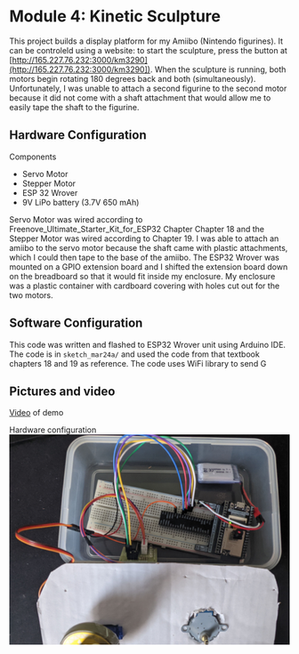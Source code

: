 # Module 4: Kinetic Sculpture 

This project builds a display platform for my Amiibo (Nintendo figurines).
It can be controleld using a website: to start the sculpture, press the button 
at [http://165.227.76.232:3000/km3290](http://165.227.76.232:3000/km3290]).
When the sculpture is running, both motors begin rotating
180 degrees back and both (simultaneously). Unfortunately, I was unable to
attach a second figurine to the second motor because it did not come with
a shaft attachment that would allow me to easily tape the shaft to the figurine.

## Hardware Configuration
Components
- Servo Motor
- Stepper Motor
- ESP 32 Wrover
- 9V LiPo battery (3.7V 650 mAh)

Servo Motor was wired according to Freenove_Ultimate_Starter_Kit_for_ESP32 Chapter
Chapter 18 and the Stepper Motor was wired according to Chapter 19. I was able 
to attach an amiibo to the servo motor because the shaft came with plastic 
attachments, which I could then tape to the base of the amiibo.
The ESP32 Wrover was mounted on a GPIO extension board and I shifted the extension board down on the breadboard so that it would fit inside my enclosure. 
My enclosure was a plastic container with cardboard covering with holes 
cut out for the two motors.

## Software Configuration
This code was written and flashed to ESP32 Wrover unit using Arduino IDE. 
The code is in `sketch_mar24a/` and used the code from that textbook chapters 18 
and 19 as reference. The code uses WiFi library to send G

## Pictures and video
[Video](https://youtu.be/MFyOs3ibuYE) of demo

Hardware configuration
![Hardware](Hardware.jpg)
